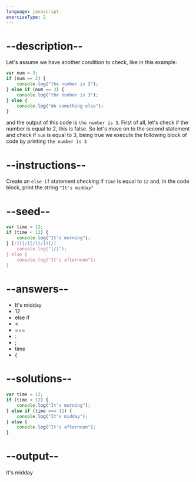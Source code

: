 ```yaml
---
language: javascript
exerciseType: 2
---
```


# --description--

Let's assume we have another condition to check, like in this example:
```javascript
var num = 3;
if (num == 2) {
    console.log("the number is 2");
} else if (num == 3) {
    console.log("the number is 3");
} else {
    console.log("do something else");
}
```
and the output of this code is `the number is 3`.
First of all, let's check if the number is equal to 2, this is false.
So let's move on to the second statement and check if `num` is equal to 3, being true we execute the following block of code by printing `the number is 3`

# --instructions--

Create an `else if` statement checking if `time` is equal to `12` and, in the code block, print the string `"It's midday"`

# --seed--

```javascript
var time = 12;
if (time < 12) {
    console.log("It's morning");
} [/]([/][/][/])[/]
    console.log("[/]");
} else {
    console.log("It's afternoon");
}
```

# --answers--

- It's midday
- 12
- else if 
-  < 
-  === 
- :
- ;
- time
-  {

# --solutions--

```javascript
var time = 12;
if (time < 12) {
    console.log("It's morning");
} else if (time === 12) {
    console.log("It's midday");
} else {
    console.log("It's afternoon");
}
```

# --output--

It's midday
